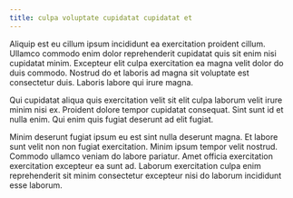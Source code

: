 ```yaml
---
title: culpa voluptate cupidatat cupidatat et
---
```


Aliquip est eu cillum ipsum incididunt ea exercitation proident cillum. Ullamco commodo enim dolor reprehenderit cupidatat quis sit enim nisi cupidatat minim. Excepteur elit culpa exercitation ea magna velit dolor do duis commodo. Nostrud do et laboris ad magna sit voluptate est consectetur duis. Laboris labore qui irure magna.

Qui cupidatat aliqua quis exercitation velit sit elit culpa laborum velit irure minim nisi ex. Proident dolore tempor cupidatat consequat. Sint sunt id et nulla enim. Qui enim quis fugiat deserunt ad elit fugiat.

Minim deserunt fugiat ipsum eu est sint nulla deserunt magna. Et labore sunt velit non non fugiat exercitation. Minim ipsum tempor velit nostrud. Commodo ullamco veniam do labore pariatur. Amet officia exercitation exercitation excepteur ea sunt ad. Laborum exercitation culpa enim reprehenderit sit minim consectetur excepteur nisi do laborum incididunt esse laborum.